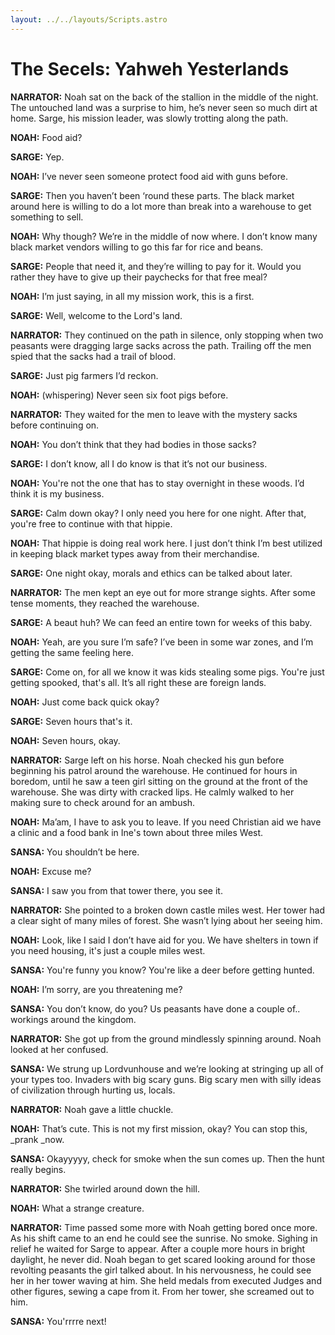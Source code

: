 ```yaml
---
layout: ../../layouts/Scripts.astro
---
```


# The Secels: Yahweh Yesterlands

**NARRATOR:**
Noah sat on the back of the stallion in the middle of the night. The untouched land was a surprise to him, he’s never seen so much dirt at home. Sarge, his mission leader, was slowly trotting along the path.

**NOAH:**
Food aid?

**SARGE:**
Yep.

**NOAH:**
I’ve never seen someone protect food aid with guns before.

**SARGE:**
Then you haven’t been ‘round these parts. The black market around here is willing to do a lot more than break into a warehouse to get something to sell.

**NOAH:**
Why though? We’re in the middle of now where. I don’t know many black market vendors willing to go this far for rice and beans.

**SARGE:**
People that need it, and they’re willing to pay for it.  Would you rather they have to give up their paychecks for that free meal?

**NOAH:**
I’m just saying, in all my mission work, this is a first.

**SARGE:**
Well, welcome to the Lord's land. 

**NARRATOR:**
They continued on the path in silence, only stopping when two peasants were dragging large sacks across the path. Trailing off the men spied that the sacks had a trail of blood.

**SARGE:**
Just pig farmers I’d reckon.

**NOAH:**
(whispering) Never seen six foot pigs before.

**NARRATOR:**
 They waited for the men to leave with the mystery sacks before continuing on. 

**NOAH:**
You don’t think that they had bodies in those sacks?

**SARGE:**
I don’t know, all I do know is that it’s not our business.

**NOAH:**
You're not the one that has to stay overnight in these woods. I’d think it is my business.

**SARGE:**
Calm down okay? I only need you here for one night. After that, you're free to continue with that hippie.

**NOAH:**
That hippie is doing real work here. I just don’t think I’m best utilized in keeping black market types away from their merchandise.

**SARGE:**
One night okay, morals and ethics can be talked about later.

**NARRATOR:**
The men kept an eye out for more strange sights. After some tense moments, they reached the warehouse. 

**SARGE:**
A beaut huh? We can feed an entire town for weeks of this baby.

**NOAH:**
Yeah, are you sure I’m safe? I’ve been in some war zones, and I’m getting the same feeling here.

**SARGE:**
Come on, for all we know it was kids stealing some pigs. You're just getting spooked, that's all. It’s all right these are foreign lands.

**NOAH:**
Just come back quick okay?

**SARGE:**
Seven hours that's it.

**NOAH:**
Seven hours, okay.

**NARRATOR:**
Sarge left on his horse. Noah checked his gun before beginning his patrol around the warehouse. He continued for hours in boredom, until he saw a teen girl sitting on the ground at the front of the warehouse. She was dirty with cracked lips. He calmly walked to her making sure to check around for an ambush. 

**NOAH:**
Ma’am, I have to ask you to leave. If you need Christian aid we have a clinic and a food bank in Ine's town about three miles West.

**SANSA:**
You shouldn’t be here.

**NOAH:**
Excuse me?

**SANSA:**
I saw you from that tower there, you see it.

**NARRATOR:**
She pointed to a broken down castle miles west. Her tower had a clear sight of many miles of forest. She wasn’t lying about her seeing him.

**NOAH:**
Look, like I said I don’t have aid for you. We have shelters in town if you need housing, it's just a couple miles west.

**SANSA:**
You're funny you know? You're like a deer before getting hunted.

**NOAH:**
I’m sorry, are you threatening me?

**SANSA:**
You don’t know, do you? Us peasants have done a couple of.. workings around the kingdom.

**NARRATOR:**
She got up from the ground mindlessly spinning around. Noah looked at her confused. 

**SANSA:**
We strung up Lordvunhouse and we’re looking at stringing up all of your types too. Invaders with big scary guns. Big scary men with silly ideas of civilization through hurting us, locals.

**NARRATOR:**
Noah gave a little chuckle.

**NOAH:**
That’s cute. This is not my first mission, okay? You can stop this, _prank _now. 

**SANSA:**
Okayyyyy, check for smoke when the sun comes up. Then the hunt really begins.

**NARRATOR:**
She twirled around down the hill. 

**NOAH:**
What a strange creature.

**NARRATOR:**
Time passed some more with Noah getting bored once more. As his shift came to an end he could see the sunrise. No smoke. Sighing in relief he waited for Sarge to appear. After a couple more hours in bright daylight, he never did. Noah began to get scared looking around for those revolting peasants the girl talked about. In his nervousness, he could see her in her tower waving at him. She held medals from executed Judges and other figures, sewing a cape from it. From her tower, she screamed out to him.

**SANSA:**
You'rrrre next!
